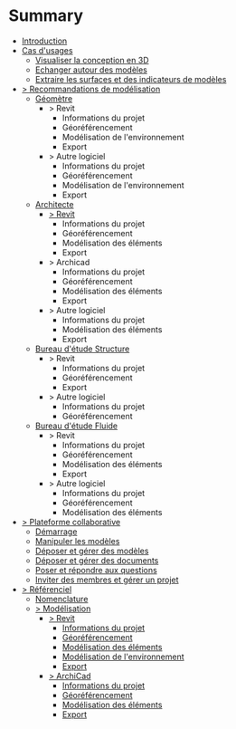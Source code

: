 # Summary

* [Introduction](README.md)
* [Cas d'usages](/01_CasUsages/README.md#casusages)
  * [Visualiser la conception en 3D](/01_CasUsages/README.md#visualisation3D)
  * [Echanger autour des modèles](/01_CasUsages/README.md#echanger)
  * [Extraire les surfaces et des indicateurs de modèles](/01_CasUsages/README.md#kpi)
* [&gt; Recommandations de modélisation](/02_Modelisation/README.md)
  * [Géomètre](/02_Modelisation/01_geometre/README.md)
    * &gt; Revit
      * Informations du projet
      * Géoréférencement
      * Modélisation de l'environnement
      * Export
    * &gt; Autre logiciel
      * Informations du projet
      * Géoréférencement
      * Modélisation de l'environnement
      * Export
  * [Architecte](/02_Modelisation/02_architecte/README.md)
    * [&gt; Revit](/02_Modelisation/02_architecte/README.md#revit )
      * Informations du projet
      * Géoréférencement
      * Modélisation des éléments
      * Export
    * &gt; Archicad
      * Informations du projet
      * Géoréférencement
      * Modélisation des éléments
      * Export
    * &gt; Autre logiciel  
      * Informations du projet
      * Modélisation des éléments
      * Export
  * [Bureau d'étude Structure](/02_Modelisation/03_betStructure/README.md)
    * &gt; Revit
      * Informations du projet
      * Géoréférencement
      * Export
    * &gt; Autre logiciel
      * Informations du projet
      * Géoréférencement
  * [Bureau d'étude Fluide](/02_Modelisation/04_betFluide/README.md)
    * &gt; Revit 
      * Informations du projet
      * Géoréférencement
      * Modélisation des éléments
      * Export
    * &gt; Autre logiciel
      * Informations du projet
      * Géoréférencement
      * Modélisation des éléments
* [&gt; Plateforme collaborative](/03_bimsync/README.md)
  * [Démarrage](/03_bimsync/demarrage.md)
  * [Manipuler les modèles](/03_bimsync/manipuler-les-modeles.md)
  * [Déposer et gérer des modèles](/03_bimsync/deposer-et-gerer-des-modeles.md)
  * [Déposer et gérer des documents](/03_bimsync/deposer-et-gerer-des-documents.md)
  * [Poser et répondre aux questions](/03_bimsync/poser-et-repondre-aux-questions.md)
  * [Inviter des membres et gérer un projet](/03_bimsync/inviter-des-membres-et-gerer-un-projet.md)
* [&gt; Référenciel](00_Referentiel/nomenclature.md)
  * [Nomenclature](00_Referentiel/nomenclature.md)
  * [&gt; Modélisation](02_Modelisation/00_communs/generalites.md)
    * [&gt; Revit](02_Modelisation/00_communs/generalites.md)
      * [Informations du projet](02_Modelisation/00_communs/info-projet-rvt.md)
      * [Géoréférencement](02_Modelisation/00_communs/georeferencement-rvt.md)
      * [Modélisation des éléments](02_Modelisation/02_architecte/modelisation-rvt.md)
      * [Modélisation de l'environnement](02_Modelisation/01_geometre/modelisation-rvt.md)
      * [Export](02_Modelisation/00_communs/export-rvt.md)
    * [&gt; ArchiCad](02_Modelisation/00_communs/generalites.md)
      * [Informations du projet](02_Modelisation/00_communs/info-projet-archicad.md)
      * [Géoréférencement](02_Modelisation/00_communs/georeferencement-archicad.md)
      * [Modélisation des éléments](02_Modelisation/02_architecte/modelisation-archicad.md)
      * [Export](02_Modelisation/00_communs/export-archicad.md)



